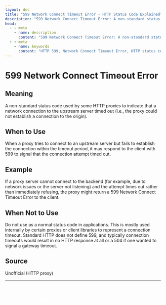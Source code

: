 ```yaml
---
layout: doc
title: "599 Network Connect Timeout Error - HTTP Status Code Explained"
description: "599 Network Connect Timeout Error: A non-standard status code used by some HTTP proxies to indicate that a network connection to the upstream server timed ou..."
head:
  - - meta
    - name: description
      content: "599 Network Connect Timeout Error: A non-standard status code used by some HTTP proxies to indicate that a network connection to the upstream server timed ou..."
  - - meta
    - name: keywords
      content: "HTTP 599, Network Connect Timeout Error, HTTP status code, REST API, web development"
---
```


# 599 Network Connect Timeout Error

## Meaning

A non-standard status code used by some HTTP proxies to indicate that a network connection to the upstream server timed out (i.e., the proxy could not establish a connection to the origin).

## When to Use

When a proxy tries to connect to an upstream server but fails to establish the connection within the timeout period, it may respond to the client with 599 to signal that the connection attempt timed out.

## Example

If a proxy server cannot connect to the backend (for example, due to network issues or the server not listening) and the attempt times out rather than immediately refusing, the proxy might return a 599 Network Connect Timeout Error to the client.

## When Not to Use

Do not use as a normal status code in applications. This is mostly used internally by certain proxies or client libraries to represent a connection timeout. Standard HTTP does not define 599, and typically connection timeouts would result in no HTTP response at all or a 504 if one wanted to signal a gateway timeout.

## Source

Unofficial (HTTP proxy)

---

<div style="margin-top: 40px;">
  <a href="/http-codes/" style="display: inline-block; padding: 12px 24px; background: hsl(var(--primary)); color: white; text-decoration: none; border-radius: var(--radius); font-weight: 500; transition: all 0.2s ease;">← Back to Search</a>
</div>
